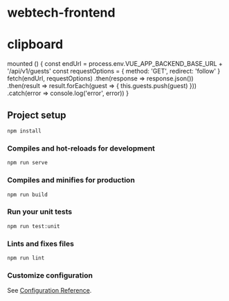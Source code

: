 # webtech-frontend
# clipboard

mounted () {
const endUrl = process.env.VUE_APP_BACKEND_BASE_URL + '/api/v1/guests'
const requestOptions = {
method: 'GET',
redirect: 'follow'
}
fetch(endUrl, requestOptions)
.then(response => response.json())
.then(result => result.forEach(guest => {
this.guests.push(guest)
}))
.catch(error => console.log('error', error))
}

## Project setup
```
npm install
```

### Compiles and hot-reloads for development
```
npm run serve
```

### Compiles and minifies for production
```
npm run build
```

### Run your unit tests
```
npm run test:unit
```

### Lints and fixes files
```
npm run lint
```

### Customize configuration
See [Configuration Reference](https://cli.vuejs.org/config/).
